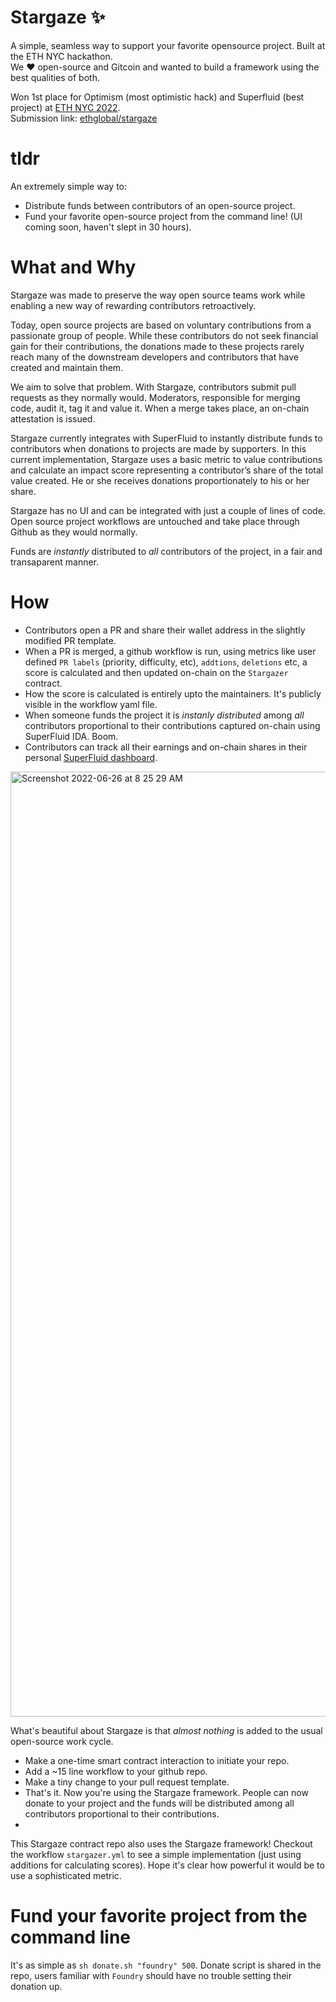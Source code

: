 # Stargaze ✨
A simple, seamless way to support your favorite opensource project. Built at the ETH NYC hackathon. <br>
We ♥️ open-source and Gitcoin and wanted to build a framework using the best qualities of both.

Won 1st place for Optimism (most optimistic hack) and Superfluid (best project) at [ETH NYC 2022](https://nyc.ethglobal.co). <br>
Submission link: [ethglobal/stargaze](https://ethglobal.com/showcase/stargaze-igmkq)


# tldr
An extremely simple way to:
- Distribute funds between contributors of an open-source project. 
- Fund your favorite open-source project from the command line! (UI coming soon, haven't slept in 30 hours). 

# What and Why
Stargaze was made to preserve the way open source teams work while enabling a new way of rewarding contributors retroactively. 

Today, open source projects are based on voluntary contributions from a passionate group of people. While these contributors do not seek financial gain for their contributions, the donations made to these projects rarely reach many of the downstream developers and contributors that have created and maintain them.

We aim to solve that problem. With Stargaze, contributors submit pull requests as they normally would. Moderators, responsible for merging code, audit it, tag it and value it. When a merge takes place, an on-chain attestation is issued. 

Stargaze currently integrates with SuperFluid to instantly distribute funds to contributors when donations to projects are made by supporters. In this current implementation, Stargaze uses a basic metric to value contributions and calculate an impact score representing a contributor’s share of the total value created. He or she receives donations proportionately to his or her share.

Stargaze has no UI and can be integrated with just a couple of lines of code. Open source project workflows are untouched and take place through Github as they would normally.

Funds are *instantly* distributed to *all* contributors of the project, in a fair and transaparent manner. 


# How

- Contributors open a PR and share their wallet address in the slightly modified PR template. 
- When a PR is merged, a github workflow is run, using metrics like user defined `PR labels` (priority, difficulty, etc), `addtions`, `deletions` etc, a score is calculated and then updated on-chain on the `Stargazer` contract. 
- How the score is calculated is entirely upto the maintainers. It's publicly visible in the workflow yaml file.
- When someone funds the project it is *instanly distributed* among *all* contributors proportional to their contributions captured on-chain using SuperFluid IDA. Boom.
- Contributors can track all their earnings and on-chain shares in their personal [SuperFluid dashboard](https://app.superfluid.finance/dashboard). 
<img width="1512" alt="Screenshot 2022-06-26 at 8 25 29 AM" src="https://user-images.githubusercontent.com/22870103/175814123-6a93dd82-2926-447c-881c-e77a0e2c7680.png">





What's beautiful about Stargaze is that *almost nothing* is added to the usual open-source work cycle. 

- Make a one-time smart contract interaction to initiate your repo.
- Add a ~15 line workflow to your github repo.
- Make a tiny change to your pull request template. 
- That's it. Now you're using the Stargaze framework. People can now donate to your project and the funds will be distributed among all contributors proportional to their contributions. 
- 
This Stargaze contract repo also uses the Stargaze framework! Checkout the workflow `stargazer.yml` to see a simple implementation (just using additions for calculating scores). Hope it's clear how powerful it would be to use a sophisticated metric. 

# Fund your favorite project from the command line
It's as simple as ```sh donate.sh "foundry" 500```. Donate script is shared in the repo, users familiar with `Foundry` should have no trouble setting their donation up.


